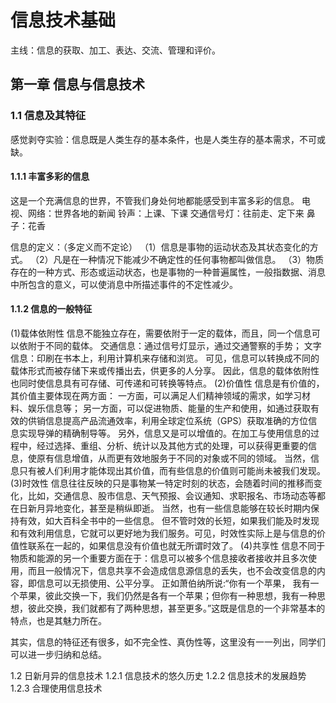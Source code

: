 # 信息技术基础
主线：信息的获取、加工、表达、交流、管理和评价。  

## 第一章 信息与信息技术 
### 1.1 信息及其特征
感觉剥夺实验：信息既是人类生存的基本条件，也是人类生存的基本需求，不可或缺。  
#### 1.1.1 丰富多彩的信息
这是一个充满信息的世界，不管我们身处何地都能感受到丰富多彩的信息。
电视、网络：世界各地的新闻
铃声：上课、下课
交通信号灯：往前走、定下来
鼻子：花香

信息的定义：（多定义而不定论）
（1）信息是事物的运动状态及其状态变化的方式。
（2）凡是在一种情况下能减少不确定性的任何事物都叫做信息。
（3）物质存在的一种方式、形态或运动状态，也是事物的一种普遍属性，一般指数据、消息中所包含的意义，可以使消息中所描述事件的不定性减少。

#### 1.1.2 信息的一般特征
(1)载体依附性
信息不能独立存在，需要依附于一定的载体，而且，同一个信息可以依附于不同的载体。
交通信息：通过信号灯显示，通过交通警察的手势；
文字信息：印刷在书本上，利用计算机来存储和浏览。
可见，信息可以转换成不同的载体形式而被存储下来或传播出去，供更多的人分享。
因此，信息的载体依附性也同时使信息具有可存储、可传递和可转换等特点。
(2)价值性
信息是有价值的，
其价值主要体现在两方面：
一方面，可以满足人们精神领域的需求，如学习材料、娱乐信息等；
另一方面，可以促进物质、能量的生产和使用，如通过获取有效的供销信息提高产品流通效率，利用全球定位系统（GPS）获取准确的方位信息实现导弹的精确制导等。
另外，信息又是可以增值的。在加工与使用信息的过程中，经过选择、重组、分析、统计以及其他方式的处理，可以获得更重要的信息，使原有信息增值，从而更有效地服务于不同的对象或不同的领域。
当然，信息只有被人们利用才能体现出其价值，而有些信息的价值则可能尚未被我们发现。
(3)时效性
信息往往反映的只是事物某一特定时刻的状态，会随着时间的推移而变化，比如，交通信息、股市信息、天气预报、会议通知、求职报名、市场动态等都在日新月异地变化，甚至是稍纵即逝。
当然，也有一些信息能够在较长时期内保持有效，如大百科全书中的一些信息。
但不管时效的长短，如果我们能及时发现和有效利用信息，它就可以更好地为我们服务。可见，时效性实际上是与信息的价值性联系在一起的，如果信息没有价值也就无所谓时效了。
(4)共享性
信息不同于物质和能源的另一个重要方面在于：信息可以被多个信息接收者接收并且多次使用，而且一般情况下，信息共享不会造成信息源信息的丢失，也不会改变信息的内容，即信息可以无损使用、公平分享。
正如萧伯纳所说:“你有一个苹果， 我有一个苹果，彼此交换一下，我们仍然是各有一个苹果；但你有一种思想，我有一种思想，彼此交换，我们就都有了两种思想，甚至更多。”这既是信息的一个非常基本的特点，也是其魅力所在。

其实，信息的特征还有很多，如不完全性、真伪性等，这里没有一一列出，同学们可以进一步归纳和总结。


1.2 日新月异的信息技术
1.2.1 信息技术的悠久历史 
1.2.2 信息技术的发展趋势 
1.2.3 合理使用信息技术